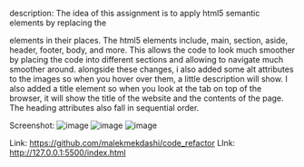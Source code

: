 description: 
The idea of this assignment is to apply html5 semantic elements by replacing the <div> elements in their places. The html5 elements include, main, section, aside, header, footer, body, and more. This allows the code to look much smoother by placing the code into different sections and allowing to navigate much smoother around. alongside these changes, i also added some alt attributes to the images so when you hover over them, a little description will show. I also added a title element so when you look at the tab on top of the browser, it will show the title of the website and the contents of the page. The heading attributes also fall in sequential order.

Screenshot:
  ![image](https://user-images.githubusercontent.com/108254449/178350222-c4abc0d6-17a1-43b4-9448-f1684a11583d.png)
![image](https://user-images.githubusercontent.com/108254449/178350319-a270451d-375a-4bc3-aab2-4525f7fa1620.png)
![image](https://user-images.githubusercontent.com/108254449/178350408-6de44a8a-1c1a-4f24-8f40-ddd63628cca8.png)



Link: https://github.com/malekmekdashi/code_refactor
LInk: http://127.0.0.1:5500/index.html
